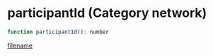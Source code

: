 # participantId (Category network)

```js
function participantId(): number
```

[filename](participantId_m.md ':include')